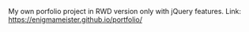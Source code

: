 My own porfolio project in RWD version only with jQuery features.
Link: https://enigmameister.github.io/portfolio/
